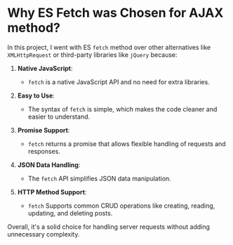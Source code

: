 # Why ES Fetch was Chosen for AJAX method?

In this project, I went with ES `fetch` method over other alternatives like `XMLHttpRequest` or third-party libraries like `jQuery` because: 

1. **Native JavaScript**:
   - `fetch` is a native JavaScript API and no need for extra libraries.

2. **Easy to Use**:
   - The syntax of `fetch` is simple, which makes the code cleaner and easier to understand.

3. **Promise Support**:
   - `fetch` returns a promise that allows flexible handling of requests and responses.

4. **JSON Data Handling**:
   - The `fetch` API simplifies JSON data manipulation.

5. **HTTP Method Support**:
   - `fetch` Supports common CRUD operations like creating, reading, updating, and deleting posts.

Overall, it's a solid choice for handling server requests without adding unnecessary complexity.